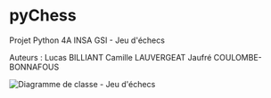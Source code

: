 # pyChess
Projet Python 4A INSA GSI - Jeu d'échecs

Auteurs :
Lucas BILLIANT
Camille LAUVERGEAT
Jaufré COULOMBE-BONNAFOUS

![Diagramme de classe - Jeu d'échecs](https://user-images.githubusercontent.com/114352688/213260956-4c77aad5-85a1-4841-b276-bb5dae6b5433.png)
